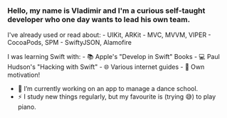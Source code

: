 ### Hello, my name is Vladimir and I'm a curious self-taught developer who one day wants to lead his own team.

  I've already used or read about:
    - UIKit, ARKit
    - MVC, MVVM, VIPER
    - CocoaPods, SPM
    - SwiftyJSON, Alamofire

  I was learning Swift with:
    - 📚 Apple's "Develop in Swift" Books
    - 💻 Paul Hudson's "Hacking with Swift"
    - 🌐 Various internet guides
    - 🐂 Own motivation!

- 🔭 I’m currently working on an app to manage a dance school.
- ⚡ I study new things regularly, but my favourite is (trying 😅) to play piano.
